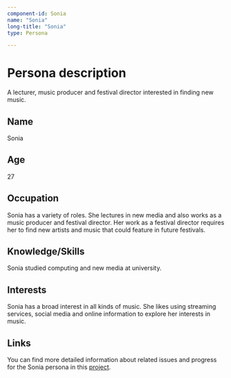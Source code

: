 ```yaml
---
component-id: Sonia
name: "Sonia"
long-title: "Sonia"
type: Persona

---
```


# Persona description

A lecturer, music producer and festival director interested in finding new music.

## Name
Sonia 

## Age
27

## Occupation
Sonia has a variety of roles. She lectures in new media and also works as a music producer and festival director. Her work as a festival director requires her to find new artists and music that could feature in future festivals. 

## Knowledge/Skills
Sonia studied computing and new media at university.

## Interests
Sonia has a broad interest in all kinds of music. She likes using streaming services, social media and online information to explore her interests in music.


## Links
You can find more detailed information about related issues and progress for the Sonia persona in this [project](https://github.com/polifonia-project/stories/projects/1).
